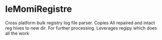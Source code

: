 # leMomiRegistre
Cross platform bulk registry log file parser. Copies All repaired and intact reg hives to new dir. For further processing. Leverages regipy which does all the work
